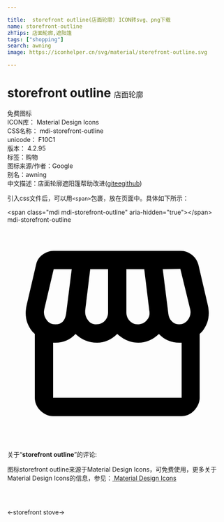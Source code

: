 ```yaml
---

title:  storefront outline(店面轮廓) ICON转svg、png下载
name: storefront-outline
zhTips: 店面轮廓,遮阳篷
tags: ["shopping"]
search: awning
image: https://iconhelper.cn/svg/material/storefront-outline.svg

---
```


# storefront outline  <small style="font-size: 60%;font-weight: 100">店面轮廓</small>


<div class="detail-page">
<p>
<span><span class="badge-success badge">免费图标</span> </span>
<br/>
<span>
ICON库：
<span class="badge-secondary badge">Material Design Icons</span> 
</span>
<br/>
<span>
CSS名称：
<span class="badge-secondary badge">mdi-storefront-outline</span> 
</span>
<br/>
<span>
unicode：
<span class="badge-secondary badge">F10C1</span> 
<copy-btn content='F10C1' btn-title=""></copy-btn>
<copy-btn :content='String.fromCodePoint(parseInt("F10C1", 16))' btn-title="复制U"></copy-btn>
</span>
<br/>
<span>
版本：
<span class="badge-secondary badge">4.2.95</span> 
</span><br/><span>标签：<span class="badge-light badge"><router-link to="/tags/shopping.html">购物</router-link></span></span>
<br/>
<span>图标来源/作者：<span class="badge-light badge">Google</span></span> 
<br/>
<span>别名：<span class="badge-light badge">awning</span></span><br/><span class="zh-detail">中文描述：<span class="badge-primary badge">店面轮廓</span><span class="badge-primary badge">遮阳篷</span><span class="help-link"><span>帮助改进</span>(<a href="https://gitee.com/liuwave/icon-helper/edit/master/json/material/storefront-outline.json" target="_blank" rel="noopener noreferrer">gitee</a><a href="https://github.com/liuwave/icon-helper/edit/master/json/material/storefront-outline.json" target="_blank" rel="noopener noreferrer">github</a></span>)</span><br/>
</p>
</div>
<div class="alert alert-dark">
  <i class="mdi mdi-storefront-outline mdi-48px"></i>
  <i class="mdi mdi-storefront-outline mdi-36px"></i>
  <i class="mdi mdi-storefront-outline mdi-24px"></i>
  <i class="mdi mdi-storefront-outline mdi-18px"></i>
</div>
<div>
  <p>引入css文件后，可以用<code>&lt;span&gt;</code>包裹，放在页面中。具体如下所示：    
  </p>
  <div class="alert alert-primary" style="font-size: 14px">
    &lt;span class="mdi mdi-storefront-outline" aria-hidden="true"&gt;&lt;/span&gt;
    <copy-btn content='<span class="mdi mdi-storefront-outline" aria-hidden="true"></span>'></copy-btn>
  </div>
  <div class="alert alert-secondary">
    <i class="mdi mdi-storefront-outline"
    style="font-size: 24px"
    aria-hidden="true"></i> mdi-storefront-outline
    <copy-btn content="mdi-storefront-outline" btn-title="复制图标名称"></copy-btn>
  </div>
</div>
<div id="svg" class="svg-wrap">
<svg xmlns="http://www.w3.org/2000/svg" viewBox="0 0 24 24"><path d="M5.06 3C4.63 3 4.22 3.14 3.84 3.42S3.24 4.06 3.14 4.5L2.11 8.91C1.86 10 2.06 10.95 2.72 11.77L3 12.05V19C3 19.5 3.2 20 3.61 20.39S4.5 21 5 21H19C19.5 21 20 20.8 20.39 20.39S21 19.5 21 19V12.05L21.28 11.77C21.94 10.95 22.14 10 21.89 8.91L20.86 4.5C20.73 4.06 20.5 3.7 20.13 3.42C19.77 3.14 19.38 3 18.94 3H5.06M18.89 4.97L19.97 9.38C20.06 9.81 19.97 10.2 19.69 10.55C19.44 10.86 19.13 11 18.75 11C18.44 11 18.17 10.9 17.95 10.66C17.73 10.43 17.61 10.16 17.58 9.84L16.97 5L18.89 4.97M5.06 5H7.03L6.42 9.84C6.3 10.63 5.91 11 5.25 11C4.84 11 4.53 10.86 4.31 10.55C4.03 10.2 3.94 9.81 4.03 9.38L5.06 5M9.05 5H11V9.7C11 10.05 10.89 10.35 10.64 10.62C10.39 10.88 10.08 11 9.7 11C9.36 11 9.07 10.88 8.84 10.59S8.5 10 8.5 9.66V9.5L9.05 5M13 5H14.95L15.5 9.5C15.58 9.92 15.5 10.27 15.21 10.57C14.95 10.87 14.61 11 14.2 11C13.89 11 13.61 10.88 13.36 10.62C13.11 10.35 13 10.05 13 9.7V5M7.45 12.05C8.08 12.67 8.86 13 9.8 13C10.64 13 11.38 12.67 12 12.05C12.69 12.67 13.45 13 14.3 13C15.17 13 15.92 12.67 16.55 12.05C17.11 12.67 17.86 13 18.8 13H19.03V19H5V13H5.25C6.16 13 6.89 12.67 7.45 12.05Z" /></svg>
</div>
<detail full-name='mdi-storefront-outline'></detail>
<div class="icon-detail__container">
<p>关于“<b>storefront outline</b>”的评论:</p>
</div>
<Vssue title="关于“storefront outline”的评论" />    
<div><p>图标storefront outline来源于Material Design Icons，可免费使用，更多关于 Material Design Icons的信息，参见：<a target="_blank" href="https://iconhelper.cn/material.html"> Material Design Icons</a>
</p></div>

<div style="padding:2rem 0 " class="page-nav"><p class="inner"><span class="prev">←<router-link to="/icon/storefront.html">storefront</router-link></span> <span class="next"><router-link to="/icon/stove.html">stove</router-link>→</span></p></div>

